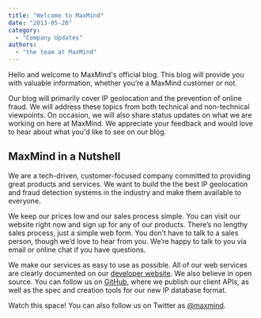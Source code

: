 ```yaml
---
title: "Welcome to MaxMind"
date: "2013-05-20"
category:
  - "Company Updates"
authors:
  - "the team at MaxMind"
---
```


Hello and welcome to MaxMind's official blog. This blog will provide you with
valuable information, whether you’re a MaxMind customer or not.

Our blog will primarily cover IP geolocation and the prevention of online fraud.
We will address these topics from both technical and non-technical viewpoints.
On occasion, we will also share status updates on what we are working on here at
MaxMind. We appreciate your feedback and would love to hear about what you'd
like to see on our blog.

## MaxMind in a Nutshell

We are a tech-driven, customer-focused company committed to providing great
products and services. We want to build the the best IP geolocation and fraud
detection systems in the industry and make them available to everyone.

We keep our prices low and our sales process simple. You can visit our website
right now and sign up for any of our products. There’s no lengthy sales process,
just a simple web form. You don’t have to talk to a sales person, though we’d
love to hear from you. We’re happy to talk to you via email or online chat if
you have questions.

We make our services as easy to use as possible. All of our web services are
clearly documented on our [developer website](https://dev.maxmind.com). We also
believe in open source. You can follow us on
[GitHub](https://github.com/maxmind/), where we publish our client APIs, as well
as the spec and creation tools for our new IP database format.

Watch this space! You can also follow us on Twitter as
[@maxmind](https://twitter.com/maxmind).
